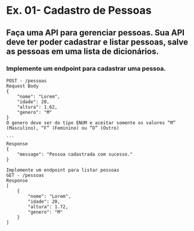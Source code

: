 # Ex. 01- Cadastro de Pessoas
## Faça uma API para gerenciar pessoas. Sua API deve ter poder cadastrar e listar pessoas, salve as pessoas em uma lista de dicionários.
### Implemente um endpoint para cadastrar uma pessoa.
```
POST - /pessoas
Request Body
{
	"nome": "Lorem",
	"idade": 20,
	"altura": 1.62,
	"genero": "M"
}
O genero deve ser do tipo ENUM e aceitar somente os valores “M” (Masculino), “F” (Feminino) ou “O” (Outro)
  
```​
Response
{
	"message": "Pessoa cadastrada com sucesso."
}
​
Implemente um endpoint para listar pessoas
GET - /pessoas
Response
[
	{
		"nome": "Lorem",
		"idade": 20,
		"altura": 1.72,
		"genero": "M"
	}
]